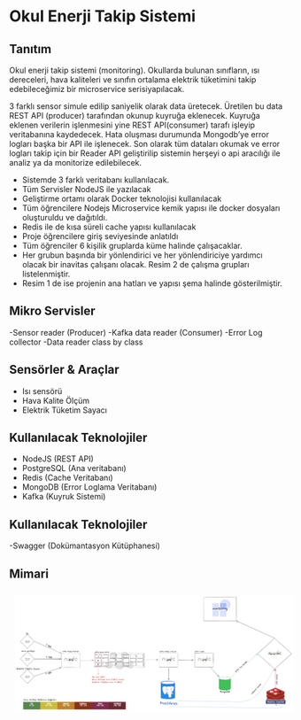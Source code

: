 # Okul Enerji Takip Sistemi

## Tanıtım

Okul enerji takip sistemi (monitoring). 
Okullarda bulunan sınıfların, ısı dereceleri, hava kaliteleri ve sınıfın ortalama elektrik tüketimini takip edebileceğimiz bir microservice serisiyapılacak.

3 farklı sensor simule edilip saniyelik olarak data üretecek. Üretilen bu data REST API (producer) tarafından okunup kuyruğa eklenecek. Kuyruğa eklenen verilerin işlenmesini yine REST API(consumer) tarafı işleyip veritabanına kaydedecek. Hata oluşması durumunda Mongodb’ye error logları başka bir API ile işlenecek. Son olarak tüm dataları okumak ve error logları takip için bir Reader API geliştirilip sistemin herşeyi o api aracılığı ile analiz ya da monitorize edilebilecek.

- Sistemde 3 farklı veritabanı kullanılacak.
- Tüm Servisler NodeJS ile yazılacak
- Geliştirme ortamı olarak Docker teknolojisi kullanılacak
- Tüm öğrencilere Nodejs Microservice kemik yapısı ile docker dosyaları oluşturuldu ve dağıtıldı.
- Redis ile de kısa süreli cache yapısı kullanılacak
- Proje öğrencilere giriş seviyesinde anlatıldı
- Tüm öğrenciler 6 kişilik gruplarda küme halinde çalışacaklar.
- Her grubun başında bir yönlendirici ve her yönlendiriciye yardımcı olacak bir inavitas çalışanı olacak. Resim 2 de çalışma grupları listelenmiştir.
- Resim 1 de ise projenin ana hatları ve yapısı şema halinde
  gösterilmiştir.

## Mikro Servisler

-Sensor reader (Producer)
-Kafka data reader (Consumer)
-Error Log collector
-Data reader class by class

## Sensörler & Araçlar

- Isı sensörü
- Hava Kalite Ölçüm
- Elektrik Tüketim Sayacı

## Kullanılacak Teknolojiler

- NodeJS (REST API)
- PostgreSQL (Ana veritabanı)
- Redis (Cache Veritabanı)
- MongoDB (Error Loglama Veritabanı)
- Kafka (Kuyruk Sistemi)

## Kullanılacak Teknolojiler
-Swagger (Dokümantasyon Kütüphanesi)

## Mimari

<img src="./img/mimari.png" alt="mimari" width="100%" height="50%" align="center" style="margin:10px">

